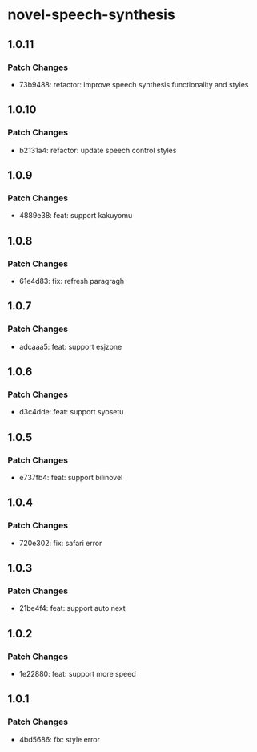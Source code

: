 # novel-speech-synthesis

## 1.0.11

### Patch Changes

- 73b9488: refactor: improve speech synthesis functionality and styles

## 1.0.10

### Patch Changes

- b2131a4: refactor: update speech control styles

## 1.0.9

### Patch Changes

- 4889e38: feat: support kakuyomu

## 1.0.8

### Patch Changes

- 61e4d83: fix: refresh paragragh

## 1.0.7

### Patch Changes

- adcaaa5: feat: support esjzone

## 1.0.6

### Patch Changes

- d3c4dde: feat: support syosetu

## 1.0.5

### Patch Changes

- e737fb4: feat: support bilinovel

## 1.0.4

### Patch Changes

- 720e302: fix: safari error

## 1.0.3

### Patch Changes

- 21be4f4: feat: support auto next

## 1.0.2

### Patch Changes

- 1e22880: feat: support more speed

## 1.0.1

### Patch Changes

- 4bd5686: fix: style error
